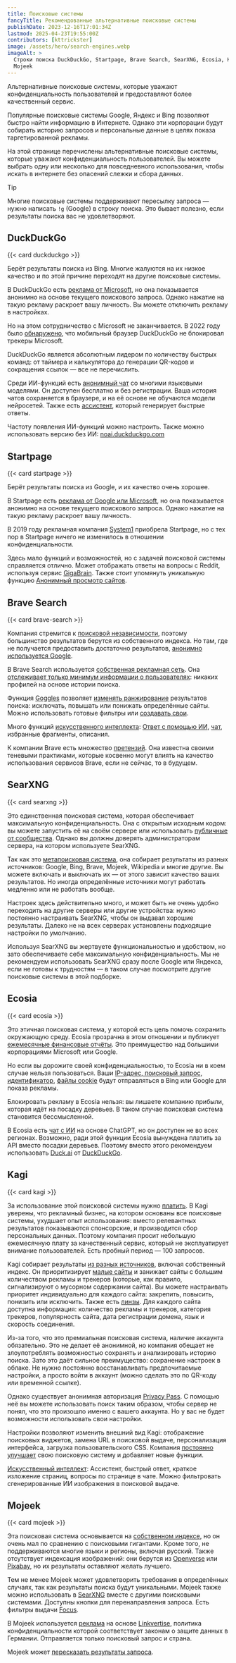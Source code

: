 ```yaml
---
title: Поисковые системы
fancyTitle: Рекомендованные альтернативные поисковые системы
publishDate: 2023-12-16T17:01:34Z
lastmod: 2025-04-23T19:55:00Z
contributors: [kttrickster]
image: /assets/hero/search-engines.webp
imageAlt: >
  Строки поиска DuckDuckGo, Startpage, Brave Search, SearXNG, Ecosia, Kagi,
  Mojeek
---
```


Альтернативные поисковые системы, которые уважают конфиденциальность
пользователей и предоставляют более качественный сервис.

<!--more-->

Популярные поисковые системы Google, Яндекс и Bing позволяют быстро найти
информацию в Интернете. Однако эти корпорации будут собирать историю запросов и
персональные данные в целях показа таргетированной рекламы.

На этой странице перечислены альтернативные поисковые системы, которые уважают
конфиденциальность пользователей. Вы можете выбрать одну или несколько для
повседневного использования, чтобы искать в интернете без опасений слежки и
сбора данных.

> [!tip]
> Многие поисковые системы поддерживают пересылку запроса — нужно написать `!g`
(Google) в строку поиска. Это бывает полезно, если результаты поиска вас не
удовлетворяют.

## DuckDuckGo

{{< card duckduckgo >}}

Берёт результаты поиска из Bing. Многие жалуются на их низкое качество и
по этой причине переходят на другие поисковые системы.

В DuckDuckGo есть [реклама от Microsoft], но она показывается анонимно на основе
текущего поискового запроса. Однако нажатие на такую рекламу раскроет вашу
личность. Вы можете отключить рекламу в настройках.

[реклама от Microsoft]: https://duckduckgo.com/duckduckgo-help-pages/company/ads-by-microsoft-on-duckduckgo-private-search

Но на этом сотрудничество с Microsoft не заканчивается. В 2022 году было
[обнаружено](https://www.bleepingcomputer.com/news/security/duckduckgo-browser-allows-microsoft-trackers-due-to-search-agreement),
что мобильный браузер DuckDuckGo не блокировал трекеры Microsoft.

DuckDuckGo является абсолютным лидером по количеству быстрых команд: от таймера
и калькулятора до генерации QR-кодов и сокращения ссылок — все не перечислить.

Среди ИИ-функций есть [анонимный чат](https://duck.ai) со многими языковыми
моделями. Он доступен бесплатно и без регистрации. Ваша история чатов
сохраняется в браузере, и на её основе не обучаются модели нейросетей. Также
есть [ассистент](https://duckduckgo.com/duckduckgo-help-pages/results/duckassist),
который генерирует быстрые ответы.

Частоту появления ИИ-функций можно настроить. Также можно использовать версию
без ИИ: [noai.duckduckgo.com](https://noai.duckduckgo.com)

## Startpage

{{< card startpage >}}

Берёт результаты поиска из Google, и их качество очень хорошее.

В Startpage есть [реклама от Google или Microsoft], но она показывается анонимно
на основе текущего поискового запроса. Однако нажатие на такую рекламу раскроет
вашу личность.

[реклама от Google или Microsoft]: https://support.startpage.com/hc/en-us/articles/5076181310612-Can-I-advertise-on-Startpage

В 2019 году рекламная компания [System1] приобрела Startpage, но с тех пор
в Startpage ничего не изменилось в отношении конфиденциальности.

[System1]: https://en.wikipedia.org/wiki/System1

Здесь мало функций и возможностей, но с задачей поисковой системы справляется
отлично. Может отображать ответы на вопросы с Reddit, используя сервис
[GigaBrain]. Также стоит упомянуть уникальную функцию
[Анонимный просмотр сайтов].

[GigaBrain]: https://thegigabrain.com
[Анонимный просмотр сайтов]: https://www.startpage.com/en/anonymous-view

## Brave Search

{{< card brave-search >}}

Компания стремится к [поисковой независимости], поэтому большинство результатов
берутся из собственного индекса. Но там, где не получается предоставить
достаточно результатов, [анонимно используется Google].

[поисковой независимости]: https://brave.com/blog/search-independence
[анонимно используется Google]: https://search.brave.com/help/google-fallback

В Brave Search используется
[собственная рекламная сеть](https://search.brave.com/help/ads). Она
[отслеживает только минимум информации о пользователях]: никаких профилей на
основе истории поиска.

[отслеживает только минимум информации о пользователях]: https://search.brave.com/help/conversion-reporting

Функция [Goggles] позволяет [изменять ранжирование](https://brave.com/blog/search-rerank)
результатов поиска: исключать, повышать или понижать определённые сайты. Можно
использовать готовые фильтры или [создавать свои](https://github.com/brave/goggles-quickstart).

[Goggles]: https://search.brave.com/help/goggles

Много функций [искусственного интеллекта](https://search.brave.com/help/ai):
[Ответ с помощью ИИ](https://brave.com/blog/answer-with-ai),
[чат](https://brave.com/blog/brave-search-chat-mode), избранные фрагменты,
описания.

К компании Brave есть множество
[претензий](https://thelibre.news/no-really-dont-use-brave). Она известна
своими теневыми практиками, которые косвенно могут влиять на качество
использования сервисов Brave, если не сейчас, то в будущем.

## SearXNG

{{< card searxng >}}

Это единственная поисковая система, которая обеспечивает максимальную
конфиденциальность. Она с открытым исходным кодом: вы можете запустить её на
своём сервере или использовать [публичные от сообщества](https://searx.space).
Однако вы должны доверять администраторам сервера, на котором используете
SearXNG.

Так как это [метапоисковая система], она собирает результаты из разных
источников: Google, Bing, Brave, Mojeek, Wikipedia и многие другие. Вы можете
включать и выключать их — от этого зависит качество ваших результатов. Но иногда
определённые источники могут работать медленно или не работать вообще.

[Метапоисковая система]: https://ru.wikipedia.org/wiki/Метапоисковая_система

Настроек здесь действительно много, и может быть не очень удобно переходить
на другие серверы или другие устройства: нужно постоянно настраивать SearXNG,
чтобы он выдавал хорошие результаты. Далеко не на всех серверах установлены
подходящие настройки по умолчанию.

Используя SearXNG вы жертвуете функциональностью и удобством, но зато
обеспечиваете себе максимальную конфиденциальность. Мы не рекомендуем
использовать SearXNG сразу после Google или Яндекса, если не готовы
к трудностям — в таком случае посмотрите другие поисковые системы в этой
подборке.

## Ecosia

{{< card ecosia >}}

Это этичная поисковая система, у которой есть цель помочь сохранить окружающую
среду. Ecosia прозрачна в этом отношении и публикует
[ежемесячные финансовые отчёты]. Это преимущество над большими корпорациями
Microsoft или Google.

[ежемесячные финансовые отчёты]: https://ecosia.co/finreportsen

Но если вы дорожите своей конфиденциальностью, то Ecosia ни в коем случае нельзя
пользоваться. Ваши
[IP-адрес, поисковый запрос](https://support.ecosia.org/article/377-ip-addresses),
[идентификатор](https://support.ecosia.org/article/349-ecosia-settings#Personalized-search-results-E4a0n),
[файлы cookie](https://www.ecosia.org/privacy) будут отправляться в Bing или
Google для показа рекламы.

Блокировать рекламу в Ecosia нельзя: вы лишаете компанию прибыли, которая идёт
на посадку деревьев. В таком случае поисковая система становится бессмысленной.

В Ecosia есть [чат с ИИ](https://www.ecosia.org/chat) на основе ChatGPT, но он
доступен не во всех регионах. Возможно, ради этой функции Ecosia вынуждена
платить за API вместо посадки деревьев. Поэтому вместо этого рекомендуем
использовать [Duck.ai] от [DuckDuckGo].

[Duck.ai]: https://duck.ai
[DuckDuckGo]: #duckduckgo

## Kagi

{{< card kagi >}}

За использование этой поисковой системы нужно [платить]. В Kagi уверены, что
рекламный бизнес, на котором основаны все поисковые системы, ухудшает опыт
использования: вместо релевантных результатов показываются спонсорские, и
производится сбор персональных данных. Поэтому компания просит небольшую
ежемесячную плату за качественный сервис, который не эксплуатирует внимание
пользователей. Есть пробный период — 100 запросов.

[платить]: https://help.kagi.com/kagi/why-kagi/why-pay-for-search.html

Kagi собирает результаты [из разных источников], включая собственный индекс.
Он приоритизирует [малые сайты] и занижает сайты с большим количеством рекламы
и трекеров (которые, как правило, сигнализируют о мусорном содержании сайта).
Вы можете настраивать приоритет индивидуально для каждого сайта: закрепить,
повысить, понизить или исключить. Также есть [линзы]. Для каждого сайта
доступна информация: количество рекламы и трекеров, категория трекеров,
популярность сайта, дата регистрации домена, язык и скорость соединения.

[из разных источников]: https://help.kagi.com/kagi/search-details/search-sources.html
[малые сайты]: https://blog.kagi.com/small-web
[линзы]: https://help.kagi.com/kagi/settings/lenses.html

Из-за того, что это премиальная поисковая система, наличие аккаунта обязательно.
Это не делает её анонимной, но компания обещает не злоупотреблять возможностью
сохранять и анализировать историю поиска. Зато это даёт сильное преимущество:
сохранение настроек в облаке. Не нужно постоянно восстанавливать предпочитаемые
настройки, а просто войти в аккаунт (можно сделать это по QR-коду или временной
ссылке).

Однако существует анонимная авторизация [Privacy Pass]. С помощью неё вы можете
использовать поиск таким образом, чтобы сервер не понял, что это произошло
именно с вашего аккаунта. Но у вас не будет возможности использовать свои
настройки.

[Privacy Pass]: https://help.kagi.com/kagi/privacy/privacy-pass.html

Настройки позволяют изменить внешний вид Kagi: отображение поисковых виджетов,
замена URL в поисковой выдаче, персонализация интерфейса, загрузка
пользовательского CSS. Компания [постоянно улучшает](https://kagi.com/changelog)
свою поисковую систему и добавляет новые функции.

[Искусственный интеллект](https://help.kagi.com/kagi/ai/kagi-ai.html):
Ассистент, быстрый ответ, краткое изложение страниц, вопросы по странице в чате.
Можно фильтровать сгенерированные ИИ изображения в поисковой выдаче.

## Mojeek

{{< card mojeek >}}

Эта поисковая система основывается на
[собственном индексе](https://www.mojeek.com/bot.html), но он очень мал по
сравнению с поисковыми гигантами. Кроме того, не поддерживаются многие языки и
регионы, включая русский. Также отсутствует индексация изображений: они берутся
из [Openverse] или [Pixabay], но их результаты оставляют желать лучшего.

[Openverse]: https://openverse.org
[Pixabay]: https://pixabay.com

Тем не менее Mojeek может удовлетворить требования в определённых случаях, так
как результаты поиска будут уникальными. Mojeek также можно использовать в
[SearXNG] вместе с другими поисковыми системами. Доступны кнопки для
перенаправления запроса. Есть фильтры выдачи [Focus].

[SearXNG]: #searxng
[Focus]: https://www.mojeek.com/focus/dashboard

В Mojeek используется [реклама](https://www.mojeek.com/support/ads) на основе
[Linkvertise](https://linkvertise.com), политика конфиденциальности которой
соответствует законам о защите данных в Германии. Отправляется только поисковый
запрос и страна.

Mojeek может
[пересказать результаты запроса](https://blog.mojeek.com/2024/04/mojeek-search-summary.html).
